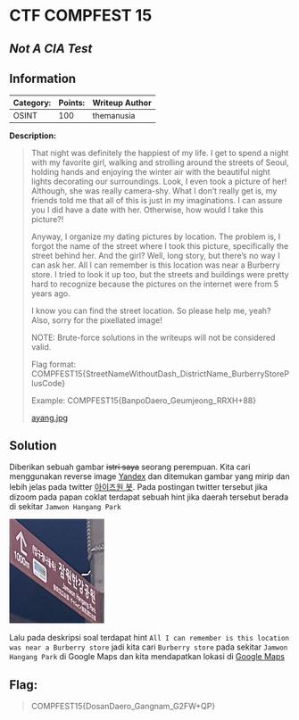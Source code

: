 # __CTF COMPFEST 15__ 
## _Not A CIA Test_

## Information
**Category:** | **Points:** | **Writeup Author**
--- | --- | ---
OSINT | 100 | themanusia

**Description:** 

> That night was definitely the happiest of my life. I get to spend a night with my favorite girl, walking and strolling around the streets of Seoul, holding hands and enjoying the winter air with the beautiful night lights decorating our surroundings. Look, I even took a picture of her! Although, she was really camera-shy. What I don’t really get is, my friends told me that all of this is just in my imaginations. I can assure you I did have a date with her. Otherwise, how would I take this picture?!
> 
> Anyway, I organize my dating pictures by location. The problem is, I forgot the name of the street where I took this picture, specifically the street behind her. And the girl? Well, long story, but there’s no way I can ask her. All I can remember is this location was near a Burberry store. I tried to look it up too, but the streets and buildings were pretty hard to recognize because the pictures on the internet were from 5 years ago.
> 
> I know you can find the street location. So please help me, yeah? Also, sorry for the pixellated image!
> 
> NOTE: Brute-force solutions in the writeups will not be considered valid.
> 
> Flag format: COMPFEST15{StreetNameWithoutDash_DistrictName_BurberryStorePlusCode}
> 
> Example: COMPFEST15{BanpoDaero_Geumjeong_RRXH+88}
>
> [ayang.jpg](ayang.jpg)

## Solution
Diberikan sebuah gambar ~~istri saya~~ seorang perempuan. Kita cari menggunakan reverse image [Yandex](https://yandex.com) dan ditemukan gambar yang mirip dan lebih jelas pada twitter [아이즈원 봇](https://twitter.com/izone_bot/status/1619992647451680768). Pada postingan twitter tersebut jika dizoom pada papan coklat terdapat sebuah hint jika daerah tersebut berada di sekitar `Jamwon Hangang Park`

![Jamwon Hangang Park](hint-1.png)

Lalu pada deskripsi soal terdapat hint `All I can remember is this location was near a Burberry store` jadi kita cari `Burberry store` pada sekitar `Jamwon Hangang Park` di Google Maps dan kita mendapatkan lokasi di [Google Maps](https://goo.gl/maps/L5DbmY1LmMoFcybLA)

## Flag:
> COMPFEST15{DosanDaero_Gangnam_G2FW+QP}
